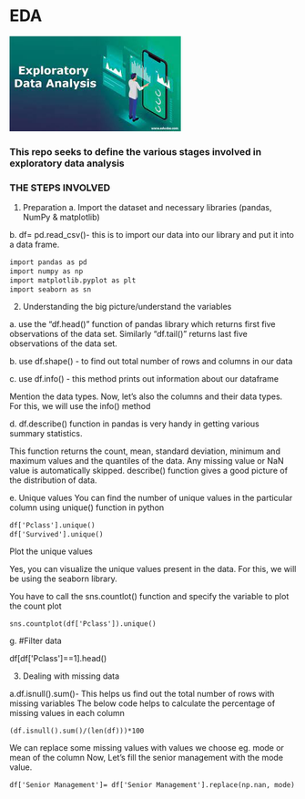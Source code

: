 # EDA

![image](image.jfif)
### This repo seeks to define the various stages involved in exploratory data analysis


### THE STEPS INVOLVED 

1. Preparation
a. Import the dataset and necessary libraries (pandas, NumPy & matplotlib)

b. df= pd.read_csv()- this is to import our data into our library and put it into a data frame.

```
import pandas as pd
import numpy as np
import matplotlib.pyplot as plt
import seaborn as sn 

```

2. Understanding the big picture/understand the variables

a.  use the “df.head()” function of pandas library which returns first five observations of the data set.
Similarly “df.tail()” returns last five observations of the data set.

b. use df.shape() - to find out total number of rows and columns in our data

c. use df.info() - this method prints out information about our dataframe 

Mention the data types. Now, let’s also the columns and their data types. For this, we will use the info() method

d. df.describe() function in pandas is very handy in getting various summary statistics.

This function returns the count, mean, standard deviation, minimum and maximum values and the quantiles of the data.
Any missing value or NaN value is automatically skipped. 
describe() function gives a good picture of the distribution of data.

e. Unique values
You can find the number of unique values in the particular column using unique() function in python

```
df['Pclass'].unique()
df['Survived'].unique()
```

Plot the unique values

Yes, you can visualize the unique values present in the data. For this, we will be using the seaborn library. 

You have to call the sns.countlot() function and specify the variable to plot the count plot
```
sns.countplot(df['Pclass']).unique() 
```

g. #Filter data

df[df['Pclass']==1].head()


3. Dealing with missing data 

a.df.isnull().sum()- 
This helps us find out the total number of rows with missing variables
The below code helps to calculate the percentage of missing values in each column

 ```
(df.isnull().sum()/(len(df)))*100

```

 We can replace some missing values with values we choose eg. mode or mean of the column
Now, Let’s fill the senior management with the mode value.

```mode = df['Senior Management'].mode().values[0]
df['Senior Management']= df['Senior Management'].replace(np.nan, mode)
```
